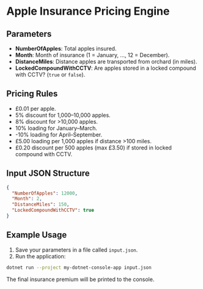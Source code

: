 # Apple Insurance Pricing Engine

## Parameters

- **NumberOfApples**: Total apples insured.
- **Month**: Month of insurance (1 = January, ..., 12 = December).
- **DistanceMiles**: Distance apples are transported from orchard (in miles).
- **LockedCompoundWithCCTV**: Are apples stored in a locked compound with CCTV? (`true` or `false`).

## Pricing Rules

- £0.01 per apple.
- 5% discount for 1,000–10,000 apples.
- 8% discount for >10,000 apples.
- 10% loading for January–March.
- -10% loading for April–September.
- £5.00 loading per 1,000 apples if distance >100 miles.
- £0.20 discount per 500 apples (max £3.50) if stored in locked compound with CCTV.

## Input JSON Structure

```json
{
  "NumberOfApples": 12000,
  "Month": 2,
  "DistanceMiles": 150,
  "LockedCompoundWithCCTV": true
}
```

## Example Usage

1. Save your parameters in a file called `input.json`.
2. Run the application:

```sh
dotnet run --project my-dotnet-console-app input.json
```

The final insurance premium will be printed to the console.